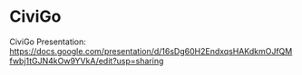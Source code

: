 # CiviGo
CiviGo Presentation:
https://docs.google.com/presentation/d/16sDg60H2EndxqsHAKdkmOJfQMfwbj1tGJN4kOw9YVkA/edit?usp=sharing
